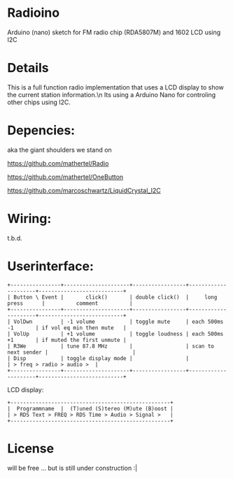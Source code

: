 # Radioino
Arduino (nano) sketch for FM radio chip (RDA5807M) and 1602 LCD using I2C

# Details
This is a full function radio implementation that uses a LCD display to show the current station information.\n
Its using a Arduino Nano for controling other chips using I2C.

# Depencies:
aka the giant shoulders we stand on

https://github.com/mathertel/Radio

https://github.com/mathertel/OneButton

https://github.com/marcoschwartz/LiquidCrystal_I2C

# Wiring:

t.b.d.

# Userinterface:
```
+----------------+---------------------+-----------------+---------------------+---------------------------+
| Button \ Event |       click()       | double click()  |     long press      |          comment          |
+----------------+---------------------+-----------------+---------------------+---------------------------+
| VolDwn         | -1 volume           | toggle mute     | each 500ms -1       | if vol eq min then mute   |
| VolUp          | +1 volume           | toggle loudness | each 500ms +1       | if muted the first unmute |
| R3We           | tune 87.8 MHz       |                 | scan to next sender |                           |
| Disp           | toggle display mode |                 |                     | > freq > radio > audio >  |
+----------------+---------------------+-----------------+---------------------+---------------------------+
```
LCD display:
```
+---------------------------------------------------+
|  Programmname  |  (T)uned (S)tereo (M)ute (B)oost |
| > RDS Text > FREQ > RDS Time > Audio > Signal >   |
+---------------------------------------------------+
```

# License
will be free ... but is still under construction :|
